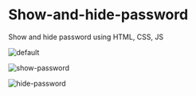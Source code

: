 # Show-and-hide-password
Show and hide password using HTML, CSS, JS


![default](https://github.com/daleskinz/Show-and-hide-password/assets/141495352/931789a3-8c71-4d9d-a76b-d110c6dc7c4e)


![show-password](https://github.com/daleskinz/Show-and-hide-password/assets/141495352/3f0da784-fe9a-45c1-ae3e-7886c08db96c)



![hide-password](https://github.com/daleskinz/Show-and-hide-password/assets/141495352/d2dc8007-7698-403f-9626-27c11bd7ea37)
